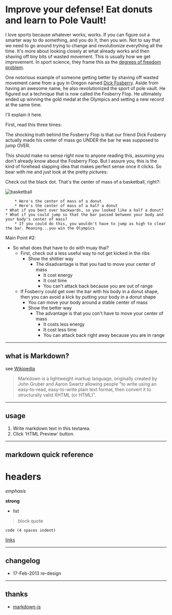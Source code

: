 # Improve your defense! Eat donuts and learn to Pole Vault!



I love sports because whatever works, works. If you can figure out a smarter way to do something, and you do it, then you win. Not to say that we need to go around trying to change and revolutionize everything all the time. It's more about looking closely at what already works and then shaving off tiny bits of wasted movement. This is usually how we get improvement.  In sport science, they frame this as the [degrees of freedom problem](https://en.wikipedia.org/wiki/Degrees_of_freedom_problem).

One notorious example of someone getting better by shaving off wasted movement came from a guy in Oregon named [Dick Fosberry](https://en.wikipedia.org/wiki/Dick_Fosbury). Aside from having an awesome name, he also revolutionized the sport of pole vault. He figured out a technique that is now called the Fosberry Flop. He ultimately ended up winning the gold medal at the Olympics and setting a new record at the same time.  

 I'll explain it here.   

First, read this three times:  

The shocking truth behind the Fosberry Flop is that our friend Dick Fosberry actually made his center of mass go UNDER the bar he was supposed to jump OVER.  

This should make no sense right now to anyone reading this, assuming you don't already know about the Fosberry Flop. But I assure you, this is the kind of forehead slapping idea that makes perfect sense once it clicks. So bear with me and just look at the pretty pictures:  

Check out the black dot. That's the center of mass of a basketball, right?:


![basketball](/Users/matt/Dropbox/blog/images/fosberry/basketball.png)

        * Here's the center of mass of a donut
        * Here's the center of mass of a half a donut
    * What if you bent over backwards, so you looked like a half a donut?
    * What if you could jump so that the bar passed between your body and your body's center of mass?
        * If you could do this, you wouldn't have to jump as high to clear the bar. Meaning...you win the Olympics
 Main Point #2:
* So what does that have to do with muay thai?
    * First, check out a less useful way to not get kicked in the ribs
        * Show the shittier way 
            * The disadvantage is that you had to move your center of mass 
                * It cost energy
                * It cost time
                * You can't attack back because you are out of range
    * If Fosberry could get over the bar with his body in a donut shape, then you can avoid a kick by putting your body in a donut shape
        * You can move your body around a stable center of mass
        * Show the better way
            * The advantage is that you con't have to move your center of mass
                * It costs less energy
                * It cost less time
                * You can attack back right away because you are in range




----
## what is Markdown?
see [Wikipedia](http://en.wikipedia.org/wiki/Markdown)

> Markdown is a lightweight markup language, originally created by John Gruber and Aaron Swartz allowing people "to write using an easy-to-read, easy-to-write plain text format, then convert it to structurally valid XHTML (or HTML)".

----
## usage
1. Write markdown text in this textarea.
2. Click 'HTML Preview' button.

----
## markdown quick reference
# headers

*emphasis*

**strong**

* list

>block quote

    code (4 spaces indent)
[links](http://wikipedia.org)

----
## changelog
* 17-Feb-2013 re-design

----
## thanks
* [markdown-js](https://github.com/evilstreak/markdown-js)
